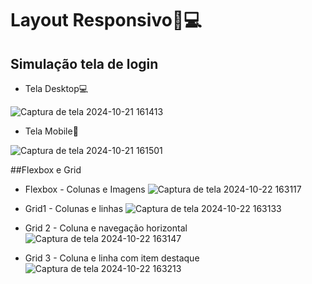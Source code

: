 # Layout Responsivo📱💻
## Simulação tela de login

* Tela Desktop💻
  
![Captura de tela 2024-10-21 161413](https://github.com/user-attachments/assets/ca95b797-c6cf-4b19-b898-51cd77100d92)


* Tela Mobile📱
  
![Captura de tela 2024-10-21 161501](https://github.com/user-attachments/assets/709c2d0a-dc1e-4403-98a6-87610799ac38)


##Flexbox e Grid

* Flexbox - Colunas e Imagens
![Captura de tela 2024-10-22 163117](https://github.com/user-attachments/assets/e87b01c8-b1e8-494f-9398-48f1b8b20aca)

* Grid1 - Colunas e linhas
![Captura de tela 2024-10-22 163133](https://github.com/user-attachments/assets/a7371abb-03a4-44cc-962f-aa11151e2cbf)

* Grid 2 - Coluna e navegação horizontal
![Captura de tela 2024-10-22 163147](https://github.com/user-attachments/assets/050c5bac-79b9-4fa0-85e0-f8bc65523ee6)

* Grid 3 - Coluna e linha com item destaque
![Captura de tela 2024-10-22 163213](https://github.com/user-attachments/assets/105dd5dd-a206-4885-9a02-7e3f13a3c283)
